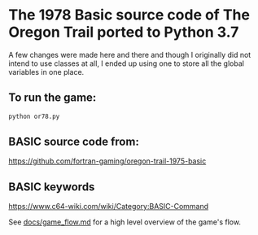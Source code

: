 # The 1978 Basic source code of The Oregon Trail ported to Python 3.7

A few changes were made here and there and though I originally did not intend to use classes at all, I ended up using one to store all the global variables in one place.

## To run the game:
```bash
python or78.py
```

## BASIC source code from:
https://github.com/fortran-gaming/oregon-trail-1975-basic

## BASIC keywords
https://www.c64-wiki.com/wiki/Category:BASIC-Command

See [docs/game_flow.md](docs/game_flow.md) for a high level overview of the game's flow.
